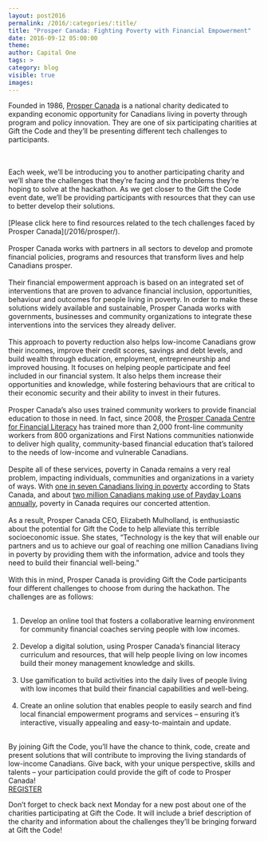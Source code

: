 ```yaml
---
layout: post2016
permalink: /2016/:categories/:title/
title: "Prosper Canada: Fighting Poverty with Financial Empowerment"
date: 2016-09-12 05:00:00
theme:
author: Capital One
tags: >
category: blog
visible: true
images:
---
```

Founded in 1986, <a href="http://prospercanada.org/" target="_blank">Prosper Canada</a> is a national charity dedicated to expanding economic opportunity for Canadians living in poverty through program and policy innovation.
They are one of six participating charities at Gift the Code and they’ll be presenting different tech challenges to participants.
<!--more-->
<br />
<br />
Each week, we’ll be introducing you to another participating charity and we’ll share the challenges that they’re facing and the problems they’re hoping to solve at the hackathon.
As we get closer to the Gift the Code event date, we’ll be providing participants with resources that they can use to better develop their solutions.
<br />
<br />
[Please click here to find resources related to the tech challenges faced by Prosper Canada](/2016/prosper/).
<br />
<br />
Prosper Canada works with partners in all sectors to develop and promote financial policies, programs and resources that transform lives and help Canadians prosper.
<br />
<br />
Their financial empowerment approach is based on an integrated set of interventions that are proven to advance financial inclusion, opportunities, behaviour and outcomes for people
living in poverty. In order to make these solutions widely available and sustainable, Prosper Canada works with governments, businesses and community organizations to integrate
these interventions into the services they already deliver.
<br />
<br />
This approach to poverty reduction also helps low-income Canadians grow their incomes, improve their credit scores, savings and debt levels, and build wealth through education,
employment, entrepreneurship and improved housing. It focuses on helping people participate and feel included in our financial system. It also helps them increase their
opportunities and knowledge, while fostering behaviours that are critical to their economic security and their ability to invest in their futures.
<br />
<br />
Prosper Canada’s also uses trained community workers to provide financial education to those in need. In fact, since 2008, the
<a href="http://prospercanada.org/Our-Work/Centre-for-Financial-Literacy.aspx" target="_blank">Prosper Canada Centre for Financial Literacy</a>
has trained more than 2,000 front-line community workers from 800 organizations and First Nations communities nationwide to deliver high quality, community-based financial
education that’s tailored to the needs of low-income and vulnerable Canadians.
<br />
<br />
Despite all of these services, poverty in Canada remains a very real problem, impacting individuals, communities and organizations in a variety of
ways. With <a href="http://www.cwp-csp.ca/poverty/just-the-facts/" target="_blank">one in seven
Canadians living in poverty</a> according to Stats Canada, and about <a href="http://momentum.org/files/Publications/Real-Cost-Payday-Lending.pdf" target="_blank">two million Canadians
making use of Payday Loans annually</a>, poverty in Canada requires our concerted attention.
<br />
<br />
As a result, Prosper Canada CEO, Elizabeth Mulholland, is enthusiastic about the potential for Gift the Code to help alleviate this terrible socioeconomic issue. She states,
“Technology is the key that will enable our partners and us to achieve our goal of reaching one million Canadians living in poverty by providing them with the information,
advice and tools they need to build their financial well-being.”
<br />
<br />
With this in mind, Prosper Canada is providing Gift the Code participants four different challenges to choose from during the hackathon. The challenges are as follows:
<br />
<br />
<ol>
<li>Develop an online tool that fosters a collaborative learning environment for community financial coaches serving people with low incomes.<br /><br /></li>
<li>Develop a digital solution, using Prosper Canada’s financial literacy curriculum and resources, that will help people living on low incomes build their money management knowledge and skills.<br /><br /></li>
<li>Use gamification to build activities into the daily lives of people living with low incomes that build their financial capabilities and well-being.<br /><br /></li>
<li>Create an online solution that enables people to easily search and find local financial empowerment programs and services – ensuring it’s interactive, visually appealing and easy-to-maintain and update.<br /><br /></li>
</ol>
By joining Gift the Code, you’ll have the chance to think, code, create and present solutions that will contribute to improving the living standards of low-income Canadians.
Give back, with your unique perspective, skills and talents – your participation could provide the gift of code to Prosper Canada!
<br />

<div class="center link"><a href="https://www.hackworks.com/giftthecode" class="register-now">REGISTER</a></div>

Don’t forget to check back next Monday for a new post about one of the charities participating at Gift the Code. It will include a brief description of the charity and information about the challenges they’ll be bringing forward at Gift the Code!
